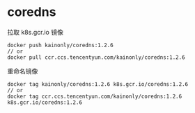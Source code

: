 # coredns

拉取 k8s.gcr.io 镜像

```shell
docker push kainonly/coredns:1.2.6
// or
docker pull ccr.ccs.tencentyun.com/kainonly/coredns:1.2.6
```

重命名镜像

```shell
docker tag kainonly/coredns:1.2.6 k8s.gcr.io/coredns:1.2.6
// or
docker tag ccr.ccs.tencentyun.com/kainonly/coredns:1.2.6 k8s.gcr.io/coredns:1.2.6
```